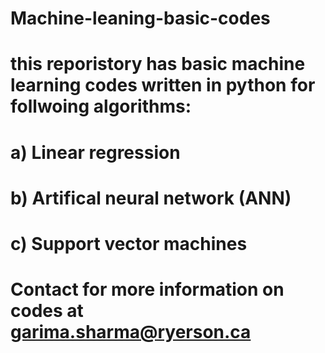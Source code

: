 # Machine-leaning-basic-codes
# this reporistory has basic machine learning codes written in python for follwoing algorithms: 
# a) Linear regression
# b) Artifical neural network (ANN)
# c) Support vector machines

# Contact for more information on codes at garima.sharma@ryerson.ca
